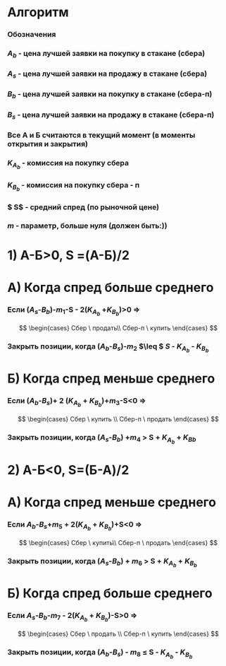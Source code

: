 # Алгоритм
### Обозначения
### $А_{b}$ - цена лучшей заявки на покупку в стакане (сбера)
### $А_{s}$ - цена лучшей заявки на продажу в стакане (сбера)
### $B_{b}$ - цена лучшей заявки на покупку в стакане (сбера-п)
### $B_{s}$ - цена лучшей заявки на продажу в стакане (сбера-п)
### Все А и Б считаются в текущий момент (в моменты открытия и закрытия)
### $K_{A_b}$ - комиссия на  покупку сбера 
### $K_{B_b}$ - комиссия на  покупку сбера - п
### $ S$ - средний спред (по рыночной цене)

### $m$ - параметр, больше нуля (должен быть:)) 
#
#
#
# 1) А-Б>0, S =(А-Б)/2
# А) Когда спред больше среднего
### Если ($А_{s}$-$B_{b}$)-$m_{1}$-S -  2($K_{A_b}$ +$K_{B_b})$>0 $\Rightarrow$ 
$$
\begin{cases}
Сбер \ продать\\
Сбер-п \ купить
\end{cases}
$$
### Закрыть позиции, когда ($А_{b}$-$B_{s}$)-$m_{2}$ $\leq $ $S$ -  $K_{A_b}$ - $K_{B_b}$
# Б) Когда спред меньше среднего
###  Если ($А_{b}$-$B_{s}$)+ 2 ($K_{A_b}$ + $K_{B_b}$)+$m_{3}$-S<0 $\Rightarrow$
$$
\begin{cases}
Сбер \ купить \\
Сбер-п \ продать
\end{cases}
$$
### Закрыть позиции, когда ($А_{s}$-$B_{b}$) +$m_{4}$ > S + $K_{A_b}$ + $K_{Bb}$
#
#
#

# 2) А-Б<0, S=(Б-А)/2
# А) Когда спред меньше среднего 
### Если $А_{b}$-$B_{s}$+$m_{5}$ + 2($K_{A_b}$ + $K_{B_b})$+S<0 $\Rightarrow$ 
$$
\begin{cases}
Сбер \ купить\\
Сбер-п \ продать
\end{cases}
$$
### Закрыть позиции, когда ($А_{s}$-$B_{b}$) + $m_{6}$ > S + $K_{A_b}$ + $K_{B_b}$
# Б) Когда спред больше среднего
###  Если $A_{s}$-$B_{b}$-$m_{7}$ - 2($K_{A_b}$ + $K_{B_b}$)-S>0  $\Rightarrow$
$$
\begin{cases}
Сбер \ продать \\
Сбер-п \ купить
\end{cases}
$$
### Закрыть позиции, когда ($A_{b}$-$B_{s}$) - $m_{8}$ $\leq$ S - $K_{A_b}$ - $K_{B_b}$
